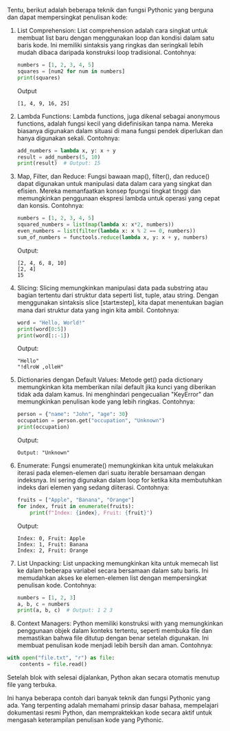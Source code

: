 Tentu, berikut adalah beberapa teknik dan fungsi Pythonic yang berguna dan dapat mempersingkat penulisan kode:

1. List Comprehension: List comprehension adalah cara singkat untuk membuat list baru dengan menggunakan loop dan kondisi dalam satu baris kode. Ini memiliki sintaksis yang ringkas dan seringkali lebih mudah dibaca daripada konstruksi loop tradisional. Contohnya:

   ```python
   numbers = [1, 2, 3, 4, 5]
   squares = [num2 for num in numbers]
   print(squares)
   ```


   Output
   ```
   [1, 4, 9, 16, 25]
   ```
   

1. Lambda Functions: Lambda functions, juga dikenal sebagai anonymous functions, adalah fungsi kecil yang didefinisikan tanpa nama. Mereka biasanya digunakan dalam situasi di mana fungsi pendek diperlukan dan hanya digunakan sekali. Contohnya:

   ```python
   add_numbers = lambda x, y: x + y
   result = add_numbers(5, 10)
   print(result)  # Output: 15
   ```

2. Map, Filter, dan Reduce: Fungsi bawaan map(), filter(), dan reduce() dapat digunakan untuk manipulasi data dalam cara yang singkat dan efisien. Mereka memanfaatkan konsep fpungsi tingkat tinggi dan memungkinkan penggunaan ekspresi lambda untuk operasi yang cepat dan konsis. Contohnya:

   ```python
   numbers = [1, 2, 3, 4, 5]
   squared_numbers = list(map(lambda x: x*2, numbers))
   even_numbers = list(filter(lambda x: x % 2 == 0, numbers))
   sum_of_numbers = functools.reduce(lambda x, y: x + y, numbers)
   ```

   Output:
   ```
   [2, 4, 6, 8, 10]
   [2, 4]
   15
   ```

4. Slicing: Slicing memungkinkan manipulasi data pada substring atau bagian tertentu dari struktur data seperti list, tuple, atau string. Dengan menggunakan sintaksis slice [start:end:step], kita dapat menentukan bagian mana dari struktur data yang ingin kita ambil. Contohnya:

   ```python
   word = "Hello, World!"
   print(word[0:5])  
   print(word[::-1])
   ```

   Output:
   ```
   "Hello"
   "!dlroW ,olleH"
   ```
   

6. Dictionaries dengan Default Values: Metode get() pada dictionary memungkinkan kita memberikan nilai default jika kunci yang diberikan tidak ada dalam kamus. Ini menghindari pengecualian "KeyError" dan memungkinkan penulisan kode yang lebih ringkas. Contohnya:

   ```python
   person = {"name": "John", "age": 30}
   occupation = person.get("occupation", "Unknown")
   print(occupation)
   ```

   Output:
   ```
   Output: "Unknown"
   ```

8. Enumerate: Fungsi enumerate() memungkinkan kita untuk melakukan iterasi pada elemen-elemen dari suatu iterable bersamaan dengan indeksnya. Ini sering digunakan dalam loop for ketika kita membutuhkan indeks dari elemen yang sedang diiterasi. Contohnya:

   ```python
   fruits = ["Apple", "Banana", "Orange"]
   for index, fruit in enumerate(fruits):
       print(f"Index: {index}, Fruit: {fruit}")
   ```
   
   Output:
   ```
   Index: 0, Fruit: Apple
   Index: 1, Fruit: Banana
   Index: 2, Fruit: Orange
   ```

9. List Unpacking: List unpacking memungkinkan kita untuk memecah list ke dalam beberapa variabel secara bersamaan dalam satu baris. Ini memudahkan akses ke elemen-elemen list dengan mempersingkat penulisan kode. Contohnya:

   ```python
   numbers = [1, 2, 3]
   a, b, c = numbers
   print(a, b, c)  # Output: 1 2 3
   ```

10. Context Managers: Python memiliki konstruksi with yang memungkinkan penggunaan objek dalam konteks tertentu, seperti membuka file dan memastikan bahwa file ditutup dengan benar setelah digunakan. Ini membuat penulisan kode menjadi lebih bersih dan aman. Contohnya:

   ```python
   with open("file.txt", "r") as file:
       contents = file.read()
   ```

   Setelah blok with selesai dijalankan, Python akan secara otomatis menutup file yang terbuka.

Ini hanya beberapa contoh dari banyak teknik dan fungsi Pythonic yang ada. Yang terpenting adalah memahami prinsip dasar bahasa, mempelajari dokumentasi resmi Python, dan mempraktekkan kode secara aktif untuk mengasah keterampilan penulisan kode yang Pythonic.
